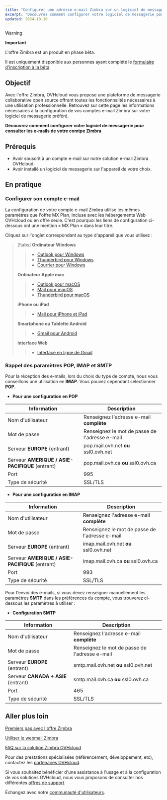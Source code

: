 ```yaml
---
title: "Configurer une adresse e-mail Zimbra sur un logiciel de messagerie"
excerpt: "Découvrez comment configurer votre logiciel de messagerie pour consulter les e-mails de votre compte Zimbra"
updated: 2024-10-10
---
```


<style>
.w-400 {
max-width:400px!important;
}
</style>

> [!warning]
>
> **Important**
>
> L'offre Zimbra est un produit en phase bêta.
>
> Il est uniquement disponible aux personnes ayant complété le [formulaire d'inscription à la bêta](https://labs.ovhcloud.com/en/zimbra-beta/).
>

## Objectif

Avec l'offre Zimbra, OVHcloud vous propose une plateforme de messagerie collaborative open source offrant toutes les fonctionnalités nécessaires à une utilisation professionnelle. Retrouvez sur cette page les informations nécessaires à la configuration de vos comptes e-mail Zimbra sur votre logiciel de messagerie préféré.

**Découvrez comment configurer votre logiciel de messagerie pour consulter les e-mails de votre comtpe Zimbra**

## Prérequis

- Avoir souscrit à un compte e-mail sur notre solution e-mail Zimbra OVHcloud.
- Avoir installé un logiciel de messagerie sur l'appareil de votre choix.

## En pratique

### Configurer son compte e-mail <a name="mail-config"></a>

La configuration de votre compte e-mail Zimbra utilise les mêmes paramètres que l'offre MX Plan, incluse avec les hébergements Web OVHcloud ou en offre seule. C'est pourquoi les liens de configuration ci-dessous ont une mention « MX Plan » dans leur titre.

Cliquez sur l'onglet correspondant au type d'appareil que vous utilisez :

> [!tabs]
> **Ordinateur Windows**
>>
>> - [Outlook pour Windows](/pages/web_cloud/email_and_collaborative_solutions/mx_plan/how_to_configure_outlook_2016)
>> - [Thunderbird pour Windows](/pages/web_cloud/email_and_collaborative_solutions/mx_plan/how_to_configure_thunderbird_windows)
>> - [Courrier pour Windows](/pages/web_cloud/email_and_collaborative_solutions/mx_plan/how_to_configure_windows_10)
>>
> **Ordinateur Apple mac**
>>
>> - [Outlook pour macOS](/pages/web_cloud/email_and_collaborative_solutions/mx_plan/how_to_configure_outlook_2016_mac)
>> - [Mail pour macOS](/pages/web_cloud/email_and_collaborative_solutions/mx_plan/how_to_configure_mail_macos)
>> - [Thunderbird pour macOS](/pages/web_cloud/email_and_collaborative_solutions/mx_plan/how_to_configure_thunderbird_mac)
>>
> **iPhone ou iPad**
>>
>> - [Mail pour iPhone et iPad](/pages/web_cloud/email_and_collaborative_solutions/mx_plan/how_to_configure_ios)
>>
> **Smartphone ou Tablette Android**
>>
>> - [Gmail pour Android](/pages/web_cloud/email_and_collaborative_solutions/mx_plan/how_to_configure_android)
>>
> **Interface Web**
>>
>> - [Interface en ligne de Gmail](/pages/web_cloud/email_and_collaborative_solutions/mx_plan/how_to_configure_gmail)
>>

### Rappel des paramètres POP, IMAP et SMTP <a name="popimap-settings"></a>

Pour la réception des e-mails, lors du choix du type de compte, nous vous conseillons une utilisation en **IMAP**. Vous pouvez cependant sélectionner **POP**.

- **Pour une configuration en POP**

|Information|Description|
|---|---|
|Nom d'utilisateur|Renseignez l'adresse e-mail **complète**|
|Mot de passe|Renseignez le mot de passe de l'adresse e-mail|
|Serveur **EUROPE** (entrant)|pop.mail.ovh.net **ou** ssl0.ovh.net|
|Serveur **AMERIQUE / ASIE-PACIFIQUE** (entrant)|pop.mail.ovh.ca **ou** ssl0.ovh.ca|
|Port|995|
|Type de sécurité|SSL/TLS|

- **Pour une configuration en IMAP**

|Information|Description|
|---|---|
|Nom d'utilisateur|Renseignez l'adresse e-mail **complète**|
|Mot de passe|Renseignez le mot de passe de l'adresse e-mail|
|Serveur **EUROPE** (entrant)|imap.mail.ovh.net **ou** ssl0.ovh.net|
|Serveur **AMERIQUE / ASIE-PACIFIQUE** (entrant)|imap.mail.ovh.ca **ou** ssl0.ovh.ca|
|Port|993|
|Type de sécurité|SSL/TLS|

Pour l'envoi des e-mails, si vous devez renseigner manuellement les paramètres **SMTP** dans les préférences du compte, vous trouverez ci-dessous les paramètres à utiliser :

- **Configuration SMTP**

|Information|Description|
|---|---|
|Nom d'utilisateur|Renseignez l'adresse e-mail **complète**|
|Mot de passe|Renseignez le mot de passe de l'adresse e-mail|
|Serveur **EUROPE** (entrant)|smtp.mail.ovh.net **ou** ssl0.ovh.net|
|Serveur **CANADA + ASIE** (entrant)|smtp.mail.ovh.ca **ou** ssl0.ovh.ca|
|Port|465|
|Type de sécurité|SSL/TLS|

## Aller plus loin <a name="go-further"></a>

[Premiers pas avec l'offre Zimbra](/pages/web_cloud/email_and_collaborative_solutions/zimbra/getting_started_zimbra)

[Utiliser le webmail Zimbra](/pages/web_cloud/email_and_collaborative_solutions/mx_plan/email_zimbra)

[FAQ sur la solution Zimbra OVHcloud](/pages/web_cloud/email_and_collaborative_solutions/mx_plan/faq-zimbra)

Pour des prestations spécialisées (référencement, développement, etc), contactez les [partenaires OVHcloud](/links/partner).

Si vous souhaitez bénéficier d'une assistance à l'usage et à la configuration de vos solutions OVHcloud, nous vous proposons de consulter nos différentes [offres de support](/links/support).

Échangez avec notre [communauté d'utilisateurs](/links/community).